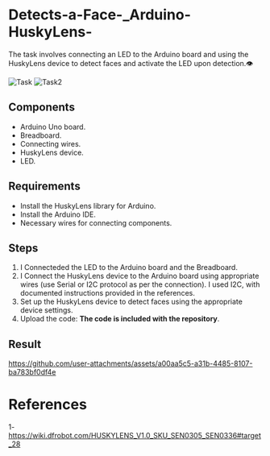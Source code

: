 # Detects-a-Face-_Arduino-HuskyLens-
The task involves connecting an LED to the Arduino board and using the HuskyLens device to detect faces and activate the LED upon detection.👁️

![Task](https://github.com/user-attachments/assets/118786a0-6d3e-40d0-9ace-ce5762587ae0)
![Task2](https://github.com/user-attachments/assets/7d71f22a-19b1-4e05-be89-3f43e212e362)

## Components
- Arduino Uno board.
- Breadboard.
- Connecting wires.
- HuskyLens device.
- LED.

## Requirements
- Install the HuskyLens library for Arduino.
- Install the Arduino IDE.
- Necessary wires for connecting components.

## Steps
1. I Connecteded the LED to the Arduino board and the Breadboard.
2. I Connect the HuskyLens device to the Arduino board using appropriate wires (use Serial or I2C protocol as per the connection). I used I2C, with documented instructions provided in the references.
3. Set up the HuskyLens device to detect faces using the appropriate device settings.
4. Upload the code: **The code is included with the repository**.


## Result


https://github.com/user-attachments/assets/a00aa5c5-a31b-4485-8107-ba783bf0df4e





# References
1- https://wiki.dfrobot.com/HUSKYLENS_V1.0_SKU_SEN0305_SEN0336#target_28 
